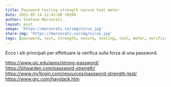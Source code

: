 ```yaml
---
title: Password testing strength secure tool meter
date: 2021-05-14 12:41:00 +0200
author: Stefano Marzorati
layout: post
image: 'https://marzorati.co/img/virus.jpg'
share-img: 'https://marzorati.co/img/virus.jpg'
tags: [password, test, strength, secure, testing, tool, meter, verifica, qualità]
---
```

Ecco i siti principali per effettuare la verifica sulla forza di una password.

<a href="https://www.uic.edu/apps/strong-password/" target="_blank">https://www.uic.edu/apps/strong-password/</a>   
<a href="https://bitwarden.com/password-strength/" target="_blank">https://bitwarden.com/password-strength/</a>   
<a href="https://www.my1login.com/resources/password-strength-test/" target="_blank">https://www.my1login.com/resources/password-strength-test/</a>   
<a href="https://www.grc.com/haystack.htm" target="_blank">https://www.grc.com/haystack.htm</a>   
